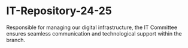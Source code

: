 # IT-Repository-24-25
Responsible for managing our digital infrastructure, the IT Committee ensures seamless communication and technological support within the branch.
